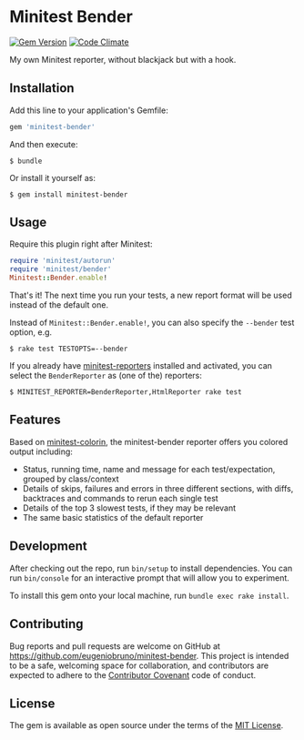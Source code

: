 # Minitest Bender

[![Gem Version](https://badge.fury.io/rb/minitest-bender.svg)](https://badge.fury.io/rb/minitest-bender)
[![Code Climate](https://codeclimate.com/github/eugeniobruno/minitest-bender.svg)](https://codeclimate.com/github/eugeniobruno/minitest-bender)

My own Minitest reporter, without blackjack but with a hook.

## Installation

Add this line to your application's Gemfile:

```ruby
gem 'minitest-bender'
```

And then execute:

    $ bundle

Or install it yourself as:

    $ gem install minitest-bender

## Usage

Require this plugin right after Minitest:

```ruby
require 'minitest/autorun'
require 'minitest/bender'
Minitest::Bender.enable!
```

That's it! The next time you run your tests, a new report format will be used instead of the default one.

Instead of `Minitest::Bender.enable!`, you can also specify the `--bender` test option, e.g.

    $ rake test TESTOPTS=--bender

If you already have [minitest-reporters](https://github.com/kern/minitest-reporters) installed and activated, you can select the `BenderReporter` as (one of the) reporters:

    $ MINITEST_REPORTER=BenderReporter,HtmlReporter rake test


## Features

Based on [minitest-colorin](https://github.com/gabynaiman/minitest-colorin/), the minitest-bender reporter offers you colored output including:

* Status, running time, name and message for each test/expectation, grouped by class/context
* Details of skips, failures and errors in three different sections, with diffs, backtraces and commands to rerun each single test
* Details of the top 3 slowest tests, if they may be relevant
* The same basic statistics of the default reporter


## Development

After checking out the repo, run `bin/setup` to install dependencies. You can run `bin/console` for an interactive prompt that will allow you to experiment.

To install this gem onto your local machine, run `bundle exec rake install`.

## Contributing

Bug reports and pull requests are welcome on GitHub at https://github.com/eugeniobruno/minitest-bender. This project is intended to be a safe, welcoming space for collaboration, and contributors are expected to adhere to the [Contributor Covenant](http://contributor-covenant.org) code of conduct.


## License

The gem is available as open source under the terms of the [MIT License](http://opensource.org/licenses/MIT).

